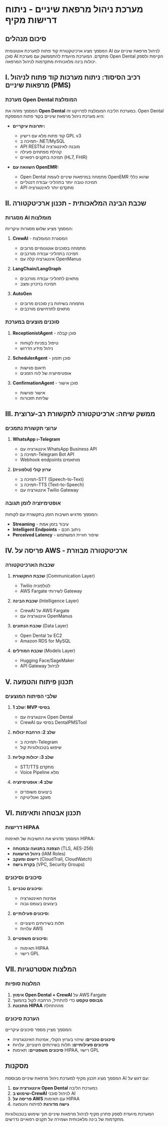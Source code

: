 # מערכת ניהול מרפאת שיניים - ניתוח דרישות מקיף

## סיכום מנהלים

המסמך מציג ארכיטקטורת קוד פתוח למערכת אוטונומית AI לניהול מרפאת שיניים עם סוכן AI מתקדם. המערכת מיועדת להתממשק עם מערכת Open Dental הקיימת ולספק יכולות בינה מלאכותית מתקדמות לניהול המרפאה.

## I. רכיב הסיסוד: ניתוח מערכות קוד פתוח לניהול מרפאות שיניים (PMS)

### מערכת Open Dental המומלצת

המסמך מזהה את **Open Dental** כמערכת הליבה המומלצת לפרויקט זה. Open Dental היא מערכת ניהול מרפאת שיניים בקוד פתוח המספקת:

- **יתרונות עיקריים:**
  - קוד פתוח מלא עם רישיון GPL v3
  - תמיכה ב-.NET/MySQL
  - API RESTful מובנה לאינטגרציה
  - קהילת מפתחים פעילה
  - תמיכה בתקנים רפואיים (HL7, FHIR)

- **השוואה עם OpenEMR:**
  - Open Dental מתמחה במרפאות שיניים לעומת OpenEMR שהוא כללי
  - תמיכה טובה יותר בתהליכי עבודה דנטליים
  - API מתקדם יותר לאינטגרציה

## II. שכבת הבינה המלאכותית - תכנון ארכיטקטורה

### מסגרות AI מומלצות

המסמך מציע שלוש מסגרות עיקריות:

1. **CrewAI** - המסגרת המומלצת
   - מתמחה בסוכנים אוטונומיים מרובים
   - תמיכה בתהליכי עבודה מורכבים
   - אינטגרציה קלה עם OpenManus

2. **LangChain/LangGraph**
   - מתאים לתהליכי עבודה מורכבים
   - תמיכה בזיכרון ומצב

3. **AutoGen**
   - מתמחה בשיחות בין סוכנים מרובים
   - מתאים לתרחישים מורכבים

### סוכנים מוצעים במערכת

1. **ReceptionistAgent** - סוכן קבלה
   - טיפול בפניות לקוחות
   - ניהול מידע הדרוש

2. **SchedulerAgent** - סוכן תזמון
   - תיאום פגישות
   - אופטימיזציה של לוח הזמנים

3. **ConfirmationAgent** - סוכן אישור
   - אישור פגישות
   - שליחת תזכורות

## III. ממשק שיחה: ארכיטקטורה לתקשורת רב-ערוצית

### ערוצי תקשורת נתמכים

1. **WhatsApp ו-Telegram**
   - אינטגרציה עם WhatsApp Business API
   - תמיכה ב-Telegram Bot API
   - Webhook endpoints מותאמים

2. **ערוץ קולי (טלפוניה)**
   - תמיכה ב-STT (Speech-to-Text)
   - תמיכה ב-TTS (Text-to-Speech)
   - אינטגרציה עם Twilio Gateway

### אופטימיזציה לזמן תגובה

המסמך מדגיש חשיבות הזמן בתקשורת עם לקוחות:

- **Streaming** - עיבוד בזמן אמת
- **Intelligent Endpoints** - ניתוב חכם
- **Perceived Latency** - שיפור חוויית המשתמש

## IV. פריסה על AWS - ארכיטקטורה מבוזרת

### שכבות הארכיטקטורה

1. **שכבת התקשורת** (Communication Layer)
   - Twilio לטלפוניה
   - AWS Fargate לשירותי Gateway

2. **שכבת הבינה** (Intelligence Layer)
   - CrewAI על AWS Fargate
   - אינטגרציה עם OpenManus

3. **שכבת הנתונים** (Data Layer)
   - Open Dental על EC2
   - Amazon RDS for MySQL

4. **שכבת המודלים** (Models Layer)
   - Hugging Face/SageMaker
   - API Gateway לניהול

## V. תכנון פיתוח והטמעה

### שלבי הפיתוח המוצעים

1. **שלב 1: MVP בסיסי**
   - אינטגרציה עם Open Dental
   - CrewAI בסיסי עם DentalPMSTool

2. **שלב 2: הרחבת יכולות**
   - תמיכה ב-Telegram
   - שיפוש בטכנולוגיות קול

3. **שלב 3: יכולות קוליות**
   - STT/TTS מתקדם
   - Voice Pipeline מלא

4. **שלב 4: אופטימיזציה**
   - ביצועים משופרים
   - מעקב ואנליטיקה

## VI. תכנון אבטחה ותאימות

### דרישות HIPAA

המסמך מדגיש את החשיבות של תאימות HIPAA:

- **הצפנה בתנועה ובמנוחה** (TLS, AES-256)
- **ניהול הרשאות** (IAM Roles)
- **רישום ומעקב** (CloudTrail, CloudWatch)
- **בקרת גישה** (VPC, Security Groups)

### סיכונים וסיכונים

1. **סיכונים טכניים:**
   - אמינות האינטגרציה
   - ביצועים בעומס גבוה

2. **סיכונים פעילותיים:**
   - תלות בשירותים חיצוניים
   - עלויות AWS

3. **סיכונים משפטיים:**
   - תאימות HIPAA
   - רישוי GPL

## VII. המלצות אסטרטגיות

### המלצות סופיות

1. **אימוץ Open Dental + CrewAI** על AWS Fargate
2. **מבוסס טקסט** כדי להתחיל, הרחבה לקול בהמשך
3. **מתכונת HIPAA** מההתחלה

### הערכת סיכונים

המסמך מציין מספר סיכונים עיקריים:

- **סיכונים טכניים:** שיהוי בערוץ הקולי, אמינות האינטגרציה
- **סיכונים פעילותיים:** תלות בשירותים חיצוניים, עלויות
- **סיכונים משפטיים:** תאימות HIPAA, רישוי GPL

## מסקנות

המסמך מציג תכנון מקיף למערכת ניהול מרפאת שיניים מבוססת AI עם דגש על:

1. **אינטגרציה עם Open Dental** כמערכת הליבה
2. **שימוש ב-CrewAI** לניהול סוכני AI
3. **פריסה על AWS** עם תאימות HIPAA
4. **גישה מדורגת** לפיתוח והטמעה

המערכת מיועדת לספק פתרון מקיף לניהול מרפאות שיניים תוך שימוש בטכנולוגיות מתקדמות של בינה מלאכותית ושמירה על תקנים רפואיים נדרשים.
